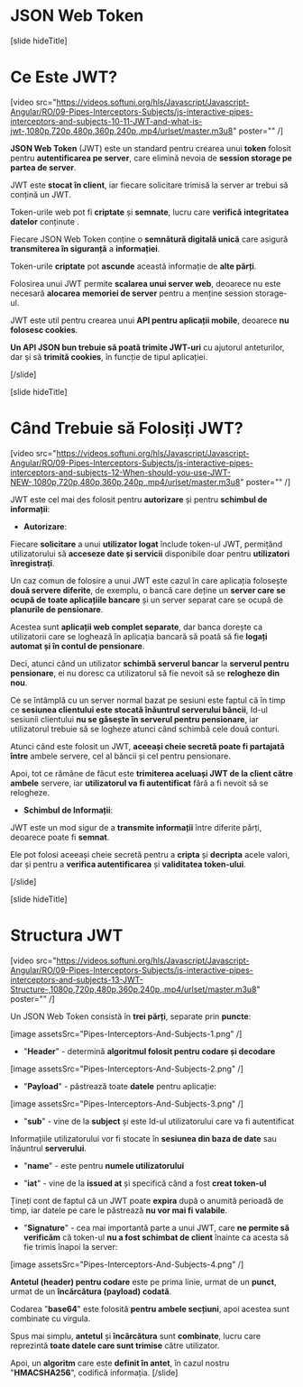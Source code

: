 # JSON Web Token

[slide hideTitle]

# Ce Este JWT?

[video src="https://videos.softuni.org/hls/Javascript/Javascript-Angular/RO/09-Pipes-Interceptors-Subjects/js-interactive-pipes-interceptors-and-subjects-10-11-JWT-and-what-is-jwt-,1080p,720p,480p,360p,240p,.mp4/urlset/master.m3u8" poster="" /]

**JSON Web Token** (JWT) este un standard pentru crearea unui **token** folosit pentru **autentificarea pe server**, care elimină nevoia de **session storage pe partea de server**. 

JWT este **stocat în client**, iar fiecare solicitare trimisă la server ar trebui să conțină un JWT.

Token-urile web pot fi **criptate** și **semnate**, lucru care **verifică** **integritatea** **datelor** conținute .

Fiecare JSON Web Token conține o **semnătură digitală unică** care asigură **transmiterea în siguranță** a **informației**.

Token-urile **criptate** pot **ascunde** această informație de **alte părți**.

Folosirea unui JWT permite **scalarea unui server web**, deoarece nu este necesară **alocarea** **memoriei de server** pentru a menține session storage-ul.

JWT este util pentru crearea unui **API pentru aplicații mobile**, deoarece **nu folosesc cookies**.

**Un API JSON bun trebuie să poată trimite JWT-uri** cu ajutorul anteturilor, dar și să **trimită cookies**, în funcție de tipul aplicației.

[/slide]


[slide hideTitle]

# Când Trebuie să Folosiți JWT?

[video src="https://videos.softuni.org/hls/Javascript/Javascript-Angular/RO/09-Pipes-Interceptors-Subjects/js-interactive-pipes-interceptors-and-subjects-12-When-should-you-use-JWT-NEW-,1080p,720p,480p,360p,240p,.mp4/urlset/master.m3u8" poster="" /]

JWT este cel mai des folosit pentru **autorizare** și pentru **schimbul de informații**:

- **Autorizare**:

Fiecare **solicitare** a unui **utilizator logat** înclude token-ul JWT, permițând utilizatorului să **acceseze date și servicii** disponibile doar pentru **utilizatori înregistrați**.

Un caz comun de folosire a unui JWT este cazul în care aplicația folosește **două servere diferite**, de exemplu, o bancă care deține un **server care se ocupă de toate aplicațiile bancare** și un server separat care se ocupă de **planurile de pensionare**.

Acestea sunt **aplicații web complet separate**, dar banca dorește ca utilizatorii care se loghează în aplicația bancară să poată să fie **logați automat și în contul de pensionare**.

Deci, atunci când un utilizator **schimbă serverul bancar** la **serverul pentru pensionare**, ei nu doresc ca utilizatorul să fie nevoit să se **relogheze din nou**.

Ce se întâmplă cu un server normal bazat pe sesiuni este faptul că în timp ce **sesiunea clientului este stocată înăuntrul serverului băncii**, Id-ul sesiunii clientului **nu se găsește în serverul pentru pensionare**, iar utilizatorul trebuie să se logheze atunci când schimbă cele două conturi.

Atunci când este folosit un JWT, **aceeași cheie secretă poate fi partajată între** ambele servere, cel al băncii și cel pentru pensionare. 

Apoi, tot ce rămâne de făcut este **trimiterea aceluași JWT de la client către ambele** servere, iar **utilizatorul va fi autentificat** fără a fi nevoit să se relogheze.    
 
- **Schimbul de Informații**:

JWT este un mod sigur de a **transmite informații** între diferite părți, deoarece poate fi **semnat**.

Ele pot folosi aceeași cheie secretă pentru a **cripta** și **decripta** acele valori, dar și pentru a **verifica autentificarea** și **validitatea token-ului**.

[/slide]

[slide hideTitle]

# Structura JWT 

[video src="https://videos.softuni.org/hls/Javascript/Javascript-Angular/RO/09-Pipes-Interceptors-Subjects/js-interactive-pipes-interceptors-and-subjects-13-JWT-Structure-,1080p,720p,480p,360p,240p,.mp4/urlset/master.m3u8" poster="" /]

Un JSON Web Token consistă în **trei părți**, separate prin **puncte**:

[image assetsSrc="Pipes-Interceptors-And-Subjects-1.png" /]

- "**Header**" - determină **algoritmul folosit pentru codare și decodare**

[image assetsSrc="Pipes-Interceptors-And-Subjects-2.png" /]
 
- "**Payload**" - păstrează toate **datele** pentru aplicație:

[image assetsSrc="Pipes-Interceptors-And-Subjects-3.png" /]

  - "**sub**" - vine de la **subject** și este Id-ul utilizatorului care va fi autentificat
  
Informațiile utilizatorului vor fi stocate în **sesiunea din baza de date** sau înăuntrul **serverului**.

  - "**name**" - este pentru **numele utilizatorului**

  - "**iat**" -  vine de la **issued at** și specifică când a fost **creat token-ul**

Țineți cont de faptul că un JWT poate **expira** după o anumită perioadă de timp, iar datele pe care le păstrează **nu vor mai fi valabile**.
  
- "**Signature**" - cea mai importantă parte a unui JWT, care **ne permite să verificăm** că token-ul **nu a fost schimbat de client** înainte ca acesta să fie trimis înapoi la server:

[image assetsSrc="Pipes-Interceptors-And-Subjects-4.png" /]

**Antetul \(header\) pentru codare** este pe prima linie, urmat de un **punct**, urmat de un **încărcătura (payload) codată**.

Codarea "**base64**" este folosită **pentru ambele secțiuni**, apoi acestea sunt combinate cu virgula.

Spus mai simplu, **antetul** și **încărcătura** sunt **combinate**, lucru care reprezintă **toate datele care sunt trimise** către utilizator.

Apoi, un **algoritm** care este **definit în antet**, în cazul nostru "**HMACSHA256**", codifică informația.
[/slide]
